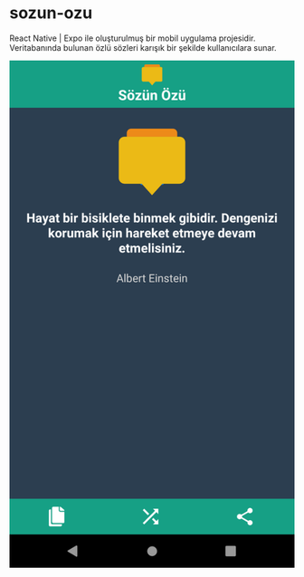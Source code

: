 # sozun-ozu
React Native | Expo ile oluşturulmuş bir mobil uygulama projesidir. Veritabanında bulunan özlü sözleri karışık bir şekilde kullanıcılara sunar.

![Baner Resim](https://raw.githubusercontent.com/nrzky/sozun-ozu/master/ScreenShoot1.png)
